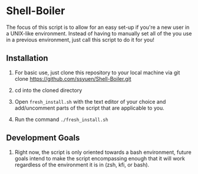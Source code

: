 # Shell-Boiler

The focus of this script is to allow for an easy set-up if you're a new user in a UNIX-like environment. Instead of having to manually set all of the you use in a previous environment, just call this script to do it for you!

## Installation

1. For basic use, just clone this repository to your local machine via git clone https://github.com/ssyuen/Shell-Boiler.git

2. cd into the cloned directory

3. Open `fresh_install.sh` with the text editor of your choice and add/uncomment parts of the script that are applicable to you.

3. Run the command `./fresh_install.sh`

## Development Goals

1. Right now, the script is only oriented towards a bash environment, future goals intend to make the script encompassing enough that it will work regardless of the environment it is in (zsh, kfi, or bash).